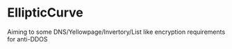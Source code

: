 # EllipticCurve
Aiming to some DNS/Yellowpage/Invertory/List like  encryption requirements for anti-DDOS
